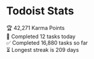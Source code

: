 
# Todoist Stats

<!-- TODO-IST:START -->
🏆  42,271 Karma Points           
🌸  Completed 12 tasks today           
✅  Completed 16,880 tasks so far           
⏳  Longest streak is 209 days
<!-- TODO-IST:END -->
